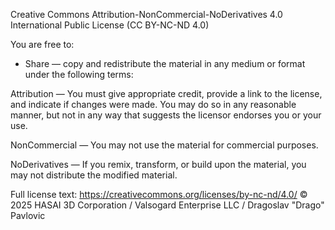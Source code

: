 Creative Commons Attribution-NonCommercial-NoDerivatives 4.0 International Public License
(CC BY-NC-ND 4.0)

You are free to:
- Share — copy and redistribute the material in any medium or format
  under the following terms:

Attribution — You must give appropriate credit, provide a link to the license,
and indicate if changes were made. You may do so in any reasonable manner,
but not in any way that suggests the licensor endorses you or your use.

NonCommercial — You may not use the material for commercial purposes.

NoDerivatives — If you remix, transform, or build upon the material,
you may not distribute the modified material.

Full license text: https://creativecommons.org/licenses/by-nc-nd/4.0/
© 2025 HASAI 3D Corporation / Valsogard Enterprise LLC / Dragoslav "Drago" Pavlovic
